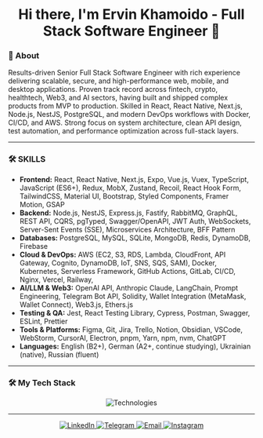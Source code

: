 <h1 align="center">Hi there, I'm Ervin Khamoido - Full Stack Software Engineer 👋</h1>

### 🚀 About

Results-driven Senior Full Stack Software Engineer with rich experience delivering scalable, secure, and
high-performance web, mobile, and desktop applications. Proven track record across fintech, crypto,
healthtech, Web3, and AI sectors, having built and shipped complex products from MVP to production.
Skilled in React, React Native, Next.js, Node.js, NestJS, PostgreSQL, and modern DevOps workflows with
Docker, CI/CD, and AWS. Strong focus on system architecture, clean API design, test automation, and
performance optimization across full-stack layers.

---

### 🛠️ SKILLS

- **Frontend:** React, React Native, Next.js, Expo, Vue.js, Vuex, TypeScript, JavaScript (ES6+), Redux, MobX, Zustand, Recoil, React Hook Form, TailwindCSS, Material UI, Bootstrap, Styled Components, Framer Motion, GSAP
- **Backend:** Node.js, NestJS, Express.js, Fastify, RabbitMQ, GraphQL, REST API, CQRS, pgTyped, Swagger/OpenAPI, JWT Auth, WebSockets, Server-Sent Events (SSE), Microservices Architecture, BFF Pattern
- **Databases:** PostgreSQL, MySQL, SQLite, MongoDB, Redis, DynamoDB, Firebase
- **Cloud & DevOps:** AWS  (EC2, S3, RDS, Lambda, CloudFront, API Gateway, Cognito, DynamoDB, IoT, SNS, SQS, SAM), Docker, Kubernetes, Serverless Framework, GitHub Actions, GitLab, CI/CD, Nginx, Vercel, Railway,
- **AI/LLM & Web3:** OpenAI API, Anthropic Claude, LangChain, Prompt Engineering, Telegram Bot API, Solidity, Wallet Integration (MetaMask, Wallet Connect), Web3.js, Ethers.js
- **Testing & QA:** Jest, React Testing Library, Cypress, Postman, Swagger, ESLint, Prettier
- **Tools & Platforms:** Figma, Git, Jira, Trello, Notion, Obsidian, VSCode, WebStorm, CursorAI, Electron, pnpm, Yarn, npm, nvm, ChatGPT
- **Languages:** English (B2+), German (A2+, continue studying), Ukrainian (native), Russian (fluent)

---

### 🛠️ My Tech Stack

<p align="center">
  <img src="https://skillicons.dev/icons?i=html,css,js,ts,react,nextjs,nestjs,nodejs,express,postgres,mongodb,jest,firebase,docker,kubernetes,aws,vue,redux,tailwindcss,redis,rabbitmq,mysql,sqlite,dynamodb,cypress,postman,figma,git,notion,obsidian,vscode,webstorm,electron,npm,yarn" alt="Technologies" />
</p>

---

<p align="center">
  <a href="https://www.linkedin.com/in/ervin-khamoido">
    <img src="https://img.shields.io/badge/LinkedIn-0077B5?style=for-the-badge&logo=linkedin&logoColor=white" alt="LinkedIn" />
  </a>
  <a href="https://t.me/ervin_khamoido">
    <img src="https://img.shields.io/badge/Telegram-2CA5E0?style=for-the-badge&logo=telegram&logoColor=white" alt="Telegram" />
  </a>
  <a href="mailto:ervin.khamoido@gmail.com">
    <img src="https://img.shields.io/badge/Email-D14836?style=for-the-badge&logo=gmail&logoColor=white" alt="Email" />
  </a>
  <a href="https://www.instagram.com/ervin_khamoido">
    <img src="https://img.shields.io/badge/Instagram-E4405F?style=for-the-badge&logo=instagram&logoColor=white" alt="Instagram" />
  </a>
</p>
